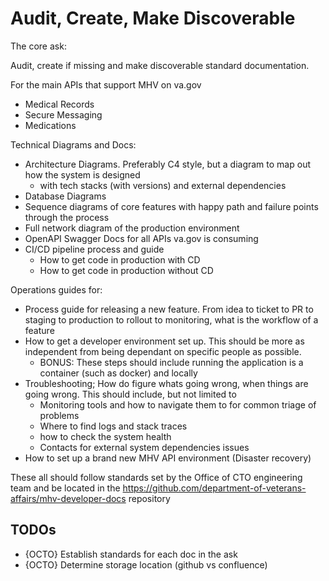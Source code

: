 # Audit, Create, Make Discoverable

The core ask:

Audit, create if missing and make discoverable standard documentation.

For the main APIs that support MHV on va.gov

- Medical Records
- Secure Messaging
- Medications

Technical Diagrams and Docs:

- Architecture Diagrams. Preferably C4 style, but a diagram to map out how the system is designed
  - with tech stacks (with versions) and external dependencies
- Database Diagrams
- Sequence diagrams of core features with happy path and failure points through the process
- Full network diagram of the production environment
- OpenAPI Swagger Docs for all APIs va.gov is consuming
- CI/CD pipeline process and guide
  - How to get code in production with CD
  - How to get code in production without CD

Operations guides for:

- Process guide for releasing a new feature. From idea to ticket to PR to staging to production to rollout to monitoring, what is the workflow of a feature
- How to get a developer environment set up.  This should be more as independent from being dependant on specific people as possible.
  - BONUS: These steps should include running the application is a container (such as docker) and locally
- Troubleshooting; How do figure whats going wrong, when things are going wrong. This should include, but not limited to
  - Monitoring tools and how to navigate them to for common triage of problems
  - Where to find logs and stack traces
  - how to check the system health
  - Contacts for external system dependencies issues
- How to set up a brand new MHV API environment (Disaster recovery)

These all should follow standards set by the Office of CTO engineering team and be located in the <https://github.com/department-of-veterans-affairs/mhv-developer-docs> repository

## TODOs

- {OCTO} Establish standards for each doc in the ask
- {OCTO} Determine storage location (github vs confluence)
